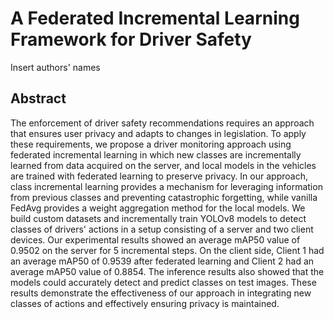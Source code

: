 # A Federated Incremental Learning Framework for Driver Safety
Insert authors' names

## Abstract
The enforcement of driver safety recommendations requires an approach that ensures user privacy and adapts to changes in legislation. To apply these requirements, we propose a driver monitoring approach using federated incremental learning in which new classes are incrementally learned from data acquired on the server, and local models in the vehicles are trained with federated learning to preserve privacy. In our approach, class incremental learning provides a mechanism for leveraging information from previous classes and preventing catastrophic forgetting, while vanilla FedAvg provides a weight aggregation method for the local models. We build custom datasets and incrementally train YOLOv8 models to detect classes of drivers' actions in a setup consisting of a server and two client devices. Our experimental results showed an average mAP50 value of 0.9502 on the server for 5 incremental steps. On the client side, Client 1 had an average mAP50 of 0.9539 after federated learning and Client 2 had an average mAP50 value of 0.8854. The inference results also showed that the models could accurately detect and predict classes on test images. These results demonstrate the effectiveness of our approach in integrating new classes of actions and effectively ensuring privacy is maintained.


